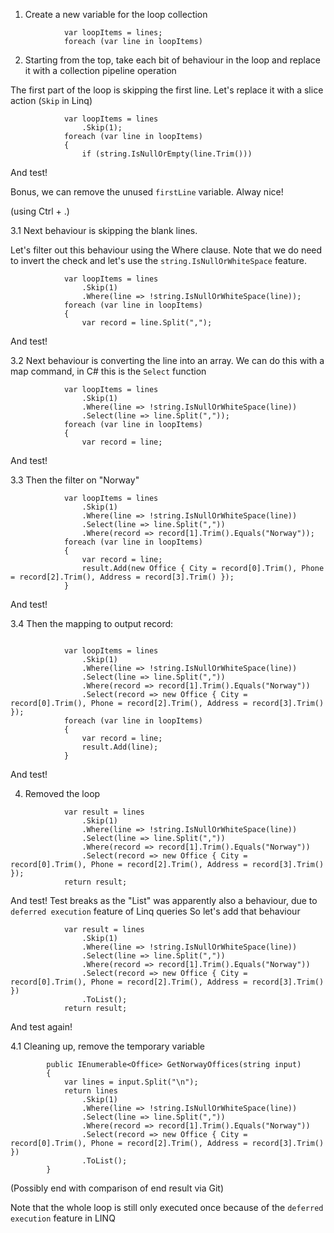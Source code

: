 ﻿1. Create a new variable for the loop collection

```
            var loopItems = lines;
            foreach (var line in loopItems)
```

2. Starting from the top, take each bit of behaviour in the loop and replace it with a collection pipeline operation

The first part of the loop is skipping the first line.
Let's replace it with a slice action (`Skip` in Linq)

```
            var loopItems = lines
                .Skip(1);
            foreach (var line in loopItems)
            {
                if (string.IsNullOrEmpty(line.Trim()))
```

And test!

Bonus, we can remove the unused `firstLine` variable. Alway nice!

(using Ctrl + .)

3.1 Next behaviour is skipping the blank lines.

Let's filter out this behaviour using the Where clause.
Note that we do need to invert the check and let's use the `string.IsNullOrWhiteSpace` feature.

```
            var loopItems = lines
                .Skip(1)
                .Where(line => !string.IsNullOrWhiteSpace(line));
            foreach (var line in loopItems)
            {
                var record = line.Split(",");
```

And test!

3.2 Next behaviour is converting the line into an array.
We can do this with a map command, in C# this is the `Select` function

```
            var loopItems = lines
                .Skip(1)
                .Where(line => !string.IsNullOrWhiteSpace(line))
                .Select(line => line.Split(","));
            foreach (var line in loopItems)
            {
                var record = line;
```

And test!

3.3 Then the filter on "Norway"

```
            var loopItems = lines
                .Skip(1)
                .Where(line => !string.IsNullOrWhiteSpace(line))
                .Select(line => line.Split(","))
                .Where(record => record[1].Trim().Equals("Norway"));
            foreach (var line in loopItems)
            {
                var record = line;
                result.Add(new Office { City = record[0].Trim(), Phone = record[2].Trim(), Address = record[3].Trim() });
            }
```

And test!

3.4 Then the mapping to output record:

```

            var loopItems = lines
                .Skip(1)
                .Where(line => !string.IsNullOrWhiteSpace(line))
                .Select(line => line.Split(","))
                .Where(record => record[1].Trim().Equals("Norway"))
                .Select(record => new Office { City = record[0].Trim(), Phone = record[2].Trim(), Address = record[3].Trim() });
            foreach (var line in loopItems)
            {
                var record = line;
                result.Add(line);
            }
```

And test!

4. Removed the loop

```
            var result = lines
                .Skip(1)
                .Where(line => !string.IsNullOrWhiteSpace(line))
                .Select(line => line.Split(","))
                .Where(record => record[1].Trim().Equals("Norway"))
                .Select(record => new Office { City = record[0].Trim(), Phone = record[2].Trim(), Address = record[3].Trim() });
            return result;
```

And test!
Test breaks as the "List" was apparently also a behaviour, due to `deferred execution` feature of Linq queries
So let's add that behaviour

```
            var result = lines
                .Skip(1)
                .Where(line => !string.IsNullOrWhiteSpace(line))
                .Select(line => line.Split(","))
                .Where(record => record[1].Trim().Equals("Norway"))
                .Select(record => new Office { City = record[0].Trim(), Phone = record[2].Trim(), Address = record[3].Trim() })
                .ToList();
            return result;
```

And test again!

4.1 Cleaning up, remove the temporary variable

```
        public IEnumerable<Office> GetNorwayOffices(string input)
        {
            var lines = input.Split("\n");
            return lines
                .Skip(1)
                .Where(line => !string.IsNullOrWhiteSpace(line))
                .Select(line => line.Split(","))
                .Where(record => record[1].Trim().Equals("Norway"))
                .Select(record => new Office { City = record[0].Trim(), Phone = record[2].Trim(), Address = record[3].Trim() })
                .ToList();
        }
```

(Possibly end with comparison of end result via Git)

Note that the whole loop is still only executed once because of the `deferred execution` feature in LINQ